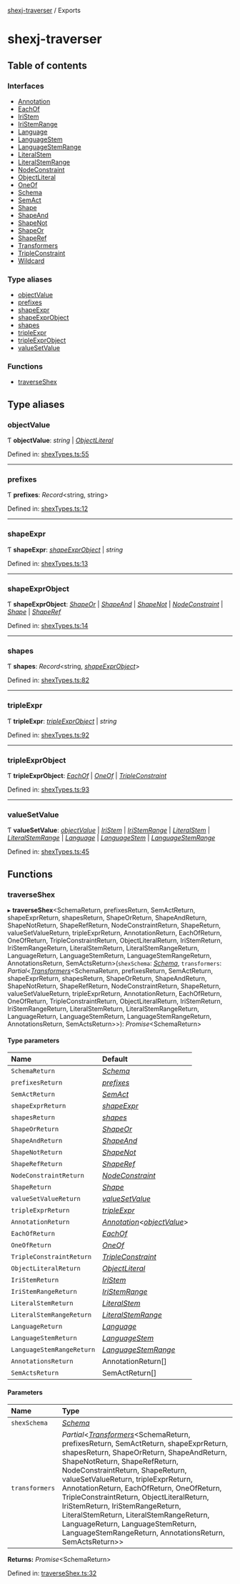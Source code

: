 [shexj-traverser](README.md) / Exports

# shexj-traverser

## Table of contents

### Interfaces

- [Annotation](interfaces/annotation.md)
- [EachOf](interfaces/eachof.md)
- [IriStem](interfaces/iristem.md)
- [IriStemRange](interfaces/iristemrange.md)
- [Language](interfaces/language.md)
- [LanguageStem](interfaces/languagestem.md)
- [LanguageStemRange](interfaces/languagestemrange.md)
- [LiteralStem](interfaces/literalstem.md)
- [LiteralStemRange](interfaces/literalstemrange.md)
- [NodeConstraint](interfaces/nodeconstraint.md)
- [ObjectLiteral](interfaces/objectliteral.md)
- [OneOf](interfaces/oneof.md)
- [Schema](interfaces/schema.md)
- [SemAct](interfaces/semact.md)
- [Shape](interfaces/shape.md)
- [ShapeAnd](interfaces/shapeand.md)
- [ShapeNot](interfaces/shapenot.md)
- [ShapeOr](interfaces/shapeor.md)
- [ShapeRef](interfaces/shaperef.md)
- [Transformers](interfaces/transformers.md)
- [TripleConstraint](interfaces/tripleconstraint.md)
- [Wildcard](interfaces/wildcard.md)

### Type aliases

- [objectValue](modules.md#objectvalue)
- [prefixes](modules.md#prefixes)
- [shapeExpr](modules.md#shapeexpr)
- [shapeExprObject](modules.md#shapeexprobject)
- [shapes](modules.md#shapes)
- [tripleExpr](modules.md#tripleexpr)
- [tripleExprObject](modules.md#tripleexprobject)
- [valueSetValue](modules.md#valuesetvalue)

### Functions

- [traverseShex](modules.md#traverseshex)

## Type aliases

### objectValue

Ƭ **objectValue**: *string* \| [*ObjectLiteral*](interfaces/objectliteral.md)

Defined in: [shexTypes.ts:55](https://github.com/o-development/shexj-traverser/blob/a00dc5a/lib/shexTypes.ts#L55)

___

### prefixes

Ƭ **prefixes**: *Record*<string, string\>

Defined in: [shexTypes.ts:12](https://github.com/o-development/shexj-traverser/blob/a00dc5a/lib/shexTypes.ts#L12)

___

### shapeExpr

Ƭ **shapeExpr**: [*shapeExprObject*](modules.md#shapeexprobject) \| *string*

Defined in: [shexTypes.ts:13](https://github.com/o-development/shexj-traverser/blob/a00dc5a/lib/shexTypes.ts#L13)

___

### shapeExprObject

Ƭ **shapeExprObject**: [*ShapeOr*](interfaces/shapeor.md) \| [*ShapeAnd*](interfaces/shapeand.md) \| [*ShapeNot*](interfaces/shapenot.md) \| [*NodeConstraint*](interfaces/nodeconstraint.md) \| [*Shape*](interfaces/shape.md) \| [*ShapeRef*](interfaces/shaperef.md)

Defined in: [shexTypes.ts:14](https://github.com/o-development/shexj-traverser/blob/a00dc5a/lib/shexTypes.ts#L14)

___

### shapes

Ƭ **shapes**: *Record*<string, [*shapeExprObject*](modules.md#shapeexprobject)\>

Defined in: [shexTypes.ts:82](https://github.com/o-development/shexj-traverser/blob/a00dc5a/lib/shexTypes.ts#L82)

___

### tripleExpr

Ƭ **tripleExpr**: [*tripleExprObject*](modules.md#tripleexprobject) \| *string*

Defined in: [shexTypes.ts:92](https://github.com/o-development/shexj-traverser/blob/a00dc5a/lib/shexTypes.ts#L92)

___

### tripleExprObject

Ƭ **tripleExprObject**: [*EachOf*](interfaces/eachof.md) \| [*OneOf*](interfaces/oneof.md) \| [*TripleConstraint*](interfaces/tripleconstraint.md)

Defined in: [shexTypes.ts:93](https://github.com/o-development/shexj-traverser/blob/a00dc5a/lib/shexTypes.ts#L93)

___

### valueSetValue

Ƭ **valueSetValue**: [*objectValue*](modules.md#objectvalue) \| [*IriStem*](interfaces/iristem.md) \| [*IriStemRange*](interfaces/iristemrange.md) \| [*LiteralStem*](interfaces/literalstem.md) \| [*LiteralStemRange*](interfaces/literalstemrange.md) \| [*Language*](interfaces/language.md) \| [*LanguageStem*](interfaces/languagestem.md) \| [*LanguageStemRange*](interfaces/languagestemrange.md)

Defined in: [shexTypes.ts:45](https://github.com/o-development/shexj-traverser/blob/a00dc5a/lib/shexTypes.ts#L45)

## Functions

### traverseShex

▸ **traverseShex**<SchemaReturn, prefixesReturn, SemActReturn, shapeExprReturn, shapesReturn, ShapeOrReturn, ShapeAndReturn, ShapeNotReturn, ShapeRefReturn, NodeConstraintReturn, ShapeReturn, valueSetValueReturn, tripleExprReturn, AnnotationReturn, EachOfReturn, OneOfReturn, TripleConstraintReturn, ObjectLiteralReturn, IriStemReturn, IriStemRangeReturn, LiteralStemReturn, LiteralStemRangeReturn, LanguageReturn, LanguageStemReturn, LanguageStemRangeReturn, AnnotationsReturn, SemActsReturn\>(`shexSchema`: [*Schema*](interfaces/schema.md), `transformers`: *Partial*<[*Transformers*](interfaces/transformers.md)<SchemaReturn, prefixesReturn, SemActReturn, shapeExprReturn, shapesReturn, ShapeOrReturn, ShapeAndReturn, ShapeNotReturn, ShapeRefReturn, NodeConstraintReturn, ShapeReturn, valueSetValueReturn, tripleExprReturn, AnnotationReturn, EachOfReturn, OneOfReturn, TripleConstraintReturn, ObjectLiteralReturn, IriStemReturn, IriStemRangeReturn, LiteralStemReturn, LiteralStemRangeReturn, LanguageReturn, LanguageStemReturn, LanguageStemRangeReturn, AnnotationsReturn, SemActsReturn\>\>): *Promise*<SchemaReturn\>

#### Type parameters

| Name | Default |
| :------ | :------ |
| `SchemaReturn` | [*Schema*](interfaces/schema.md) |
| `prefixesReturn` | [*prefixes*](modules.md#prefixes) |
| `SemActReturn` | [*SemAct*](interfaces/semact.md) |
| `shapeExprReturn` | [*shapeExpr*](modules.md#shapeexpr) |
| `shapesReturn` | [*shapes*](modules.md#shapes) |
| `ShapeOrReturn` | [*ShapeOr*](interfaces/shapeor.md) |
| `ShapeAndReturn` | [*ShapeAnd*](interfaces/shapeand.md) |
| `ShapeNotReturn` | [*ShapeNot*](interfaces/shapenot.md) |
| `ShapeRefReturn` | [*ShapeRef*](interfaces/shaperef.md) |
| `NodeConstraintReturn` | [*NodeConstraint*](interfaces/nodeconstraint.md) |
| `ShapeReturn` | [*Shape*](interfaces/shape.md) |
| `valueSetValueReturn` | [*valueSetValue*](modules.md#valuesetvalue) |
| `tripleExprReturn` | [*tripleExpr*](modules.md#tripleexpr) |
| `AnnotationReturn` | [*Annotation*](interfaces/annotation.md)<[*objectValue*](modules.md#objectvalue)\> |
| `EachOfReturn` | [*EachOf*](interfaces/eachof.md) |
| `OneOfReturn` | [*OneOf*](interfaces/oneof.md) |
| `TripleConstraintReturn` | [*TripleConstraint*](interfaces/tripleconstraint.md) |
| `ObjectLiteralReturn` | [*ObjectLiteral*](interfaces/objectliteral.md) |
| `IriStemReturn` | [*IriStem*](interfaces/iristem.md) |
| `IriStemRangeReturn` | [*IriStemRange*](interfaces/iristemrange.md) |
| `LiteralStemReturn` | [*LiteralStem*](interfaces/literalstem.md) |
| `LiteralStemRangeReturn` | [*LiteralStemRange*](interfaces/literalstemrange.md) |
| `LanguageReturn` | [*Language*](interfaces/language.md) |
| `LanguageStemReturn` | [*LanguageStem*](interfaces/languagestem.md) |
| `LanguageStemRangeReturn` | [*LanguageStemRange*](interfaces/languagestemrange.md) |
| `AnnotationsReturn` | AnnotationReturn[] |
| `SemActsReturn` | SemActReturn[] |

#### Parameters

| Name | Type |
| :------ | :------ |
| `shexSchema` | [*Schema*](interfaces/schema.md) |
| `transformers` | *Partial*<[*Transformers*](interfaces/transformers.md)<SchemaReturn, prefixesReturn, SemActReturn, shapeExprReturn, shapesReturn, ShapeOrReturn, ShapeAndReturn, ShapeNotReturn, ShapeRefReturn, NodeConstraintReturn, ShapeReturn, valueSetValueReturn, tripleExprReturn, AnnotationReturn, EachOfReturn, OneOfReturn, TripleConstraintReturn, ObjectLiteralReturn, IriStemReturn, IriStemRangeReturn, LiteralStemReturn, LiteralStemRangeReturn, LanguageReturn, LanguageStemReturn, LanguageStemRangeReturn, AnnotationsReturn, SemActsReturn\>\> |

**Returns:** *Promise*<SchemaReturn\>

Defined in: [traverseShex.ts:32](https://github.com/o-development/shexj-traverser/blob/a00dc5a/lib/traverseShex.ts#L32)

